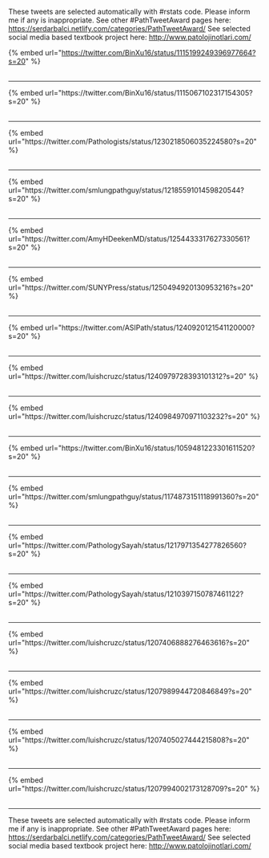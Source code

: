 

These tweets are selected automatically with #rstats code. Please inform me if any is inappropriate.
See other #PathTweetAward pages here: https://serdarbalci.netlify.com/categories/PathTweetAward/ 
See selected social media based textbook project here: http://www.patolojinotlari.com/

{% embed url="https://twitter.com/BinXu16/status/1115199249396977664?s=20" %}<br>
<br>
<hr>
{% embed url="https://twitter.com/BinXu16/status/1115067102317154305?s=20" %}<br>
<br>
<hr>
{% embed url="https://twitter.com/Pathologists/status/1230218506035224580?s=20" %}<br>
<br>
<hr>
{% embed url="https://twitter.com/smlungpathguy/status/1218559101459820544?s=20" %}<br>
<br>
<hr>
{% embed url="https://twitter.com/AmyHDeekenMD/status/1254433317627330561?s=20" %}<br>
<br>
<hr>
{% embed url="https://twitter.com/SUNYPress/status/1250494920130953216?s=20" %}<br>
<br>
<hr>
{% embed url="https://twitter.com/ASIPath/status/1240920121541120000?s=20" %}<br>
<br>
<hr>
{% embed url="https://twitter.com/luishcruzc/status/1240979728393101312?s=20" %}<br>
<br>
<hr>
{% embed url="https://twitter.com/luishcruzc/status/1240984970971103232?s=20" %}<br>
<br>
<hr>
{% embed url="https://twitter.com/BinXu16/status/1059481223301611520?s=20" %}<br>
<br>
<hr>
{% embed url="https://twitter.com/smlungpathguy/status/1174873151118991360?s=20" %}<br>
<br>
<hr>
{% embed url="https://twitter.com/PathologySayah/status/1217971354277826560?s=20" %}<br>
<br>
<hr>
{% embed url="https://twitter.com/PathologySayah/status/1210397150787461122?s=20" %}<br>
<br>
<hr>
{% embed url="https://twitter.com/luishcruzc/status/1207406888276463616?s=20" %}<br>
<br>
<hr>
{% embed url="https://twitter.com/luishcruzc/status/1207989944720846849?s=20" %}<br>
<br>
<hr>
{% embed url="https://twitter.com/luishcruzc/status/1207405027444215808?s=20" %}<br>
<br>
<hr>
{% embed url="https://twitter.com/luishcruzc/status/1207994002173128709?s=20" %}<br>
<br>
<hr>


These tweets are selected automatically with #rstats code. Please inform me if any is inappropriate.
See other #PathTweetAward pages here: https://serdarbalci.netlify.com/categories/PathTweetAward/ 
See selected social media based textbook project here: http://www.patolojinotlari.com/
